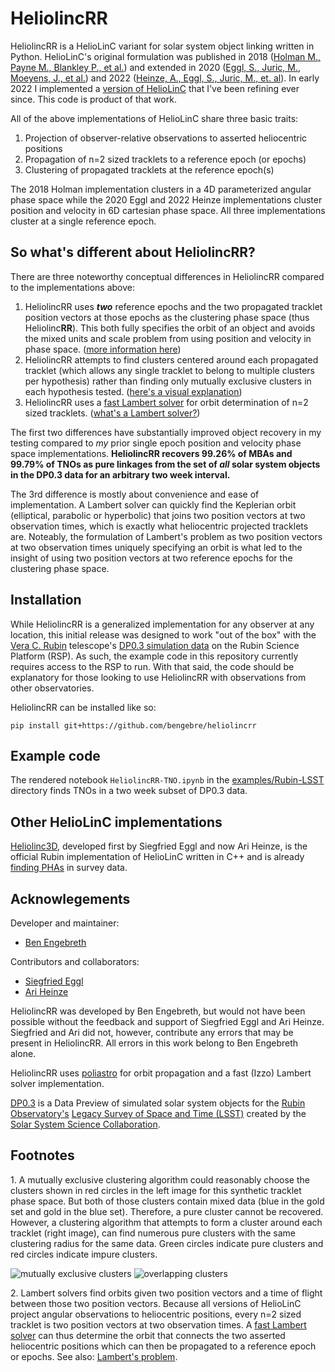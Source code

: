 # HeliolincRR

HeliolincRR is a HelioLinC variant for solar system object linking written in Python.  HelioLinC's original formulation was published in 2018 ([Holman M., Payne M., Blankley P., et al.](https://iopscience.iop.org/article/10.3847/1538-3881/aad69a)) and extended in 2020 ([Eggl, S., Juric, M., Moeyens, J., et al.](https://ui.adsabs.harvard.edu/abs/2020DPS....5221101E/abstract)) and 2022 ([Heinze, A., Eggl, S., Juric, M., et. al](https://ui.adsabs.harvard.edu/abs/2022DPS....5450404H/abstract)).  In early 2022 I implemented a [version of HelioLinC](https://www.benengebreth.org/dynamic-sky/heliolinc-a-variation-in-6d/) that I've been refining ever since.  This code is product of that work.

All of the above implementations of HelioLinC share three basic traits: 
1. Projection of observer-relative observations to asserted heliocentric positions
2. Propagation of n=2 sized tracklets to a reference epoch (or epochs)
3. Clustering of propagated tracklets at the reference epoch(s)

The 2018 Holman implementation clusters in a 4D parameterized angular phase space while the 2020 Eggl and 2022 Heinze implementations cluster position and velocity in 6D cartesian phase space.  All three implementations cluster at a single reference epoch.

## So what's different about HeliolincRR?

There are three noteworthy conceptual differences in HeliolincRR compared to the implementations above:
1. HeliolincRR uses ***two*** reference epochs and the two propagated tracklet position vectors at those epochs as the clustering phase space (thus Heliolinc**RR**).  This both fully specifies the orbit of an object and avoids the mixed units and scale problem from using position and velocity in phase space. ([more information here](https://www.benengebreth.org/dynamic-sky/heliolinc-rr/))
2. HeliolincRR attempts to find clusters centered around each propagated tracklet (which allows any single tracklet to belong to multiple clusters per hypothesis) rather than finding only mutually exclusive clusters in each hypothesis tested. ([here's a visual explanation](#f1))
3. HeliolincRR uses a [fast Lambert solver](https://arxiv.org/abs/1403.2705) for orbit determination of n=2 sized tracklets. ([what's a Lambert solver?](#f2))

The first two differences have substantially improved object recovery in my testing compared to *my* prior single epoch position and velocity phase space implementations.  **HeliolincRR recovers 99.26% of MBAs and 99.79% of TNOs as pure linkages from the set of *all* solar system objects in the DP0.3 data for an arbitrary two week interval.**  

The 3rd difference is mostly about convenience and ease of implementation.  A Lambert solver can quickly find the Keplerian orbit (elliptical, parabolic or hyperbolic) that joins two position vectors at two observation times, which is exactly what heliocentric projected tracklets are.  Noteably, the formulation of Lambert's problem as two position vectors at two observation times uniquely specifying an orbit is what led to the insight of using two position vectors at two reference epochs for the clustering phase space.

## Installation

While HeliolincRR is a generalized implementation for any observer at any location, this initial release was designed to work "out of the box" with the [Vera C. Rubin](https://rubinobservatory.org/) telescope's [DP0.3 simulation data](https://dp0-3.lsst.io/index.html) on the Rubin Science Platform (RSP).  As such, the example code in this repository currently requires access to the RSP to run.  With that said, the code should be explanatory for those looking to use HeliolincRR with observations from other observatories.  

HeliolincRR can be installed like so:

```console
pip install git+https://github.com/bengebre/heliolincrr
```

## Example code

The rendered notebook ```HeliolincRR-TNO.ipynb``` in the [examples/Rubin-LSST](https://github.com/bengebre/heliolincrr/tree/main/examples/Rubin-LSST) directory finds TNOs in a two week subset of DP0.3 data.

## Other HelioLinC implementations

[Heliolinc3D](https://github.com/lsst-dm/heliolinc2), developed first by Siegfried Eggl and now Ari Heinze, is the official Rubin implementation of HelioLinC written in C++ and is already [finding PHAs](https://www.nytimes.com/2023/08/05/science/space-asteroids-rubin-heliolinc3d.html) in survey data.

## Acknowlegements

Developer and maintainer:
- [Ben Engebreth](https://benengebreth.org/)

Contributors and collaborators:
- [Siegfried Eggl](https://aerospace.illinois.edu/directory/profile/eggl)
- [Ari Heinze](https://astro.washington.edu/people/aren-heinze)

HeliolincRR was developed by Ben Engebreth, but would not have been possible without the feedback and support of Siegfried Eggl and Ari Heinze.  Siegfried and Ari did not, however, contribute any errors that may be present in HeliolincRR.  All errors in this work belong to Ben Engebreth alone.

HeliolincRR uses [poliastro](https://github.com/poliastro/poliastro) for orbit propagation and a fast (Izzo) Lambert solver implementation.  

[DP0.3](https://dp0-3.lsst.io/index.html) is a Data Preview of simulated solar system objects for the [Rubin Observatory's](https://rubinobservatory.org/) [Legacy Survey of Space and Time (LSST)](https://rubinobservatory.org/explore/lsst) created by the [Solar System Science Collaboration](https://lsst-sssc.github.io/).

## Footnotes

<a name="f1">1</a>. A mutually exclusive clustering algorithm could reasonably choose the clusters shown in red circles in the left image for this synthetic tracklet phase space.  But both of those clusters contain mixed data (blue in the gold set and gold in the blue set).  Therefore, a pure cluster cannot be recovered.  However, a clustering algorithm that attempts to form a cluster around each tracklet (right image), can find numerous pure clusters with the same clustering radius for the same data.  Green circles indicate pure clusters and red circles indicate impure clusters.

![mutually exclusive clusters](https://benengebreth.org/misc/me.png?2)
![overlapping clusters](https://benengebreth.org/misc/ol.png?2)

<a name="f2">2</a>. Lambert solvers find orbits given two position vectors and a time of flight between those two position vectors.  Because all versions of HelioLinC project angular observations to heliocentric positions, every n=2 sized tracklet is two position vectors at two observation times.  A [fast Lambert solver](https://arxiv.org/abs/1403.2705) can thus determine the orbit that connects the two asserted heliocentric positions which can then be propagated to a reference epoch or epochs.  See also: [Lambert's problem](https://en.wikipedia.org/wiki/Lambert%27s_problem).

